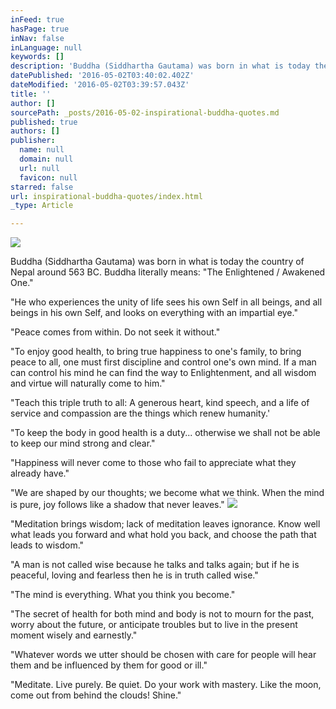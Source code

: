 ```yaml
---
inFeed: true
hasPage: true
inNav: false
inLanguage: null
keywords: []
description: 'Buddha (Siddhartha Gautama) was born in what is today the country of Nepal around 563 BC. Buddha literally means: "The Enlightened / Awakened One." '
datePublished: '2016-05-02T03:40:02.402Z'
dateModified: '2016-05-02T03:39:57.043Z'
title: ''
author: []
sourcePath: _posts/2016-05-02-inspirational-buddha-quotes.md
published: true
authors: []
publisher:
  name: null
  domain: null
  url: null
  favicon: null
starred: false
url: inspirational-buddha-quotes/index.html
_type: Article

---
```

![](https://the-grid-user-content.s3-us-west-2.amazonaws.com/ff91ee9f-1ca3-48df-9244-2c6390b2d48d.png)

Buddha (Siddhartha Gautama) was born in what is today the country of Nepal around 563 BC. Buddha literally means: "The Enlightened / Awakened One." 

"He who experiences the unity of life sees his own Self in all beings, and all beings in his own Self, and looks on everything with an impartial eye."

"Peace comes from within. Do not seek it without."

"To enjoy good health, to bring true happiness to one's family, to bring peace to all, one must first discipline and control one's own mind. If a man can control his mind he can find the way to Enlightenment, and all wisdom and virtue will naturally come to him." 

"Teach this triple truth to all: A generous heart, kind speech, and a life of service and compassion are the things which renew humanity.'

"To keep the body in good health is a duty... otherwise we shall not be able to keep our mind strong and clear."

"Happiness will never come to those who fail to appreciate what they already have."

"We are shaped by our thoughts; we become what we think. When the mind is pure, joy follows like a shadow that never leaves."
![](https://the-grid-user-content.s3-us-west-2.amazonaws.com/0360d6f0-6495-4cd1-b535-6e862cb9e24b.png)

"Meditation brings wisdom; lack of meditation leaves ignorance. Know well what leads you forward and what hold you back, and choose the path that leads to wisdom."

"A man is not called wise because he talks and talks again; but if he is peaceful, loving and fearless then he is in truth called wise."

"The mind is everything. What you think you become."

"The secret of health for both mind and body is not to mourn for the past, worry about the future, or anticipate troubles but to live in the present moment wisely and earnestly."

"Whatever words we utter should be chosen with care for people will hear them and be influenced by them for good or ill."

"Meditate. Live purely. Be quiet. Do your work with mastery. Like the moon, come out from behind the clouds! Shine."